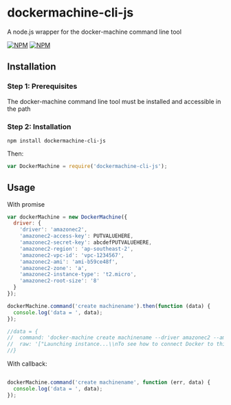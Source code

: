 # dockermachine-cli-js
A node.js wrapper for the docker-machine command line tool

[![NPM](https://nodei.co/npm/dockermachine-cli-js.png?downloads=true&downloadRank=true)](https://nodei.co/npm/dockermachine-cli-js/)
[![NPM](https://nodei.co/npm-dl/dockermachine-cli-js.png?months=6&height=3)](https://nodei.co/npm/dockermachine-cli-js/)

## Installation

### Step 1: Prerequisites

The docker-machine command line tool must be installed and accessible in the path

### Step 2: Installation
    
    npm install dockermachine-cli-js
    
Then:

```js
var DockerMachine = require('dockermachine-cli-js');
```

## Usage

With promise

```js
var dockerMachine = new DockerMachine({
  driver: {
    'driver': 'amazonec2',
    'amazonec2-access-key': PUTVALUEHERE,
    'amazonec2-secret-key': abcdefPUTVALUEHERE,
    'amazonec2-region': 'ap-southeast-2',
    'amazonec2-vpc-id': 'vpc-1234567',
    'amazonec2-ami': 'ami-b59ce48f',
    'amazonec2-zone': 'a',
    'amazonec2-instance-type': 't2.micro',
    'amazonec2-root-size': '8'
  }
});

dockerMachine.command('create machinename').then(function (data) {
  console.log('data = ', data); 
});

//data = {
//  command: 'docker-machine create machinename --driver amazonec2 --amazonec2-access-key PUTVALUEHERE --amazonec2-secret-key abcdefPUTVALUEHERE --amazonec2-region ap-southeast-2 --amazonec2-vpc-id vpc-1234567 --amazonec2-ami ami-b59ce48f --amazonec2-zone a --amazonec2-instance-type t2.micro --amazonec2-root-size 8 ',
//  raw: '["Launching instance...\\nTo see how to connect Docker to this machine, run: docker-machine env machinename\\n",""]'
//}

```

With callback:

```js

dockerMachine.command('create machinename', function (err, data) {
  console.log('data = ', data);
});

```
